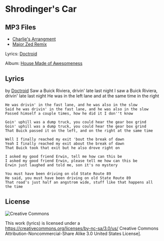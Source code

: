 # Shrodinger's Car
## MP3 Files

* [Charlie's Arrangment](/shrodinger-car)
* [Major Zed Remix](/shrodingers-car-rsv)

Lyrics: [Doctroid](/doctroid)

Album: [House Made of Awesomeness](/house-made-of-awesomeness)

## Lyrics

by [Doctroid](/doctroid)
    Saw a Buick Riviera, drivin' late last night
    I saw a Buick Riviera, drivin' late last night
    He was in the left lane and at the same time in the right

    He was drivin' in the fast lane, and he was also in the slow
    Said he was drivin' in the fast lane, and he was also in the slow
    Passed himself a couple times, how he did it I don''t know

    Goin' uphill was a dump truck, you could hear the gear box grind
    Goin' uphill was a dump truck, you could hear the gear box grind
    That Buick passed it on the left, and on the right at the same time

    Well I finally reached my exit 'bout the break of dawn
    Yeah I finally reached my exit about the break of dawn
    That Buick took that exit but he also drove right on

    I asked my good friend Erwin, tell me how can this be
    I asked my good friend Erwin, please tell me how can this be
    Erwin just laughed and told me, son it's no mystery

    You must have been driving on old State Route 89
    He said, you must have been driving on old State Route 89
    That road's just half an angstrom wide, stuff like that happens all the time

## License

![Creative Commons](https://creativecommons.org/images/public/somerights20.png)

This work (lyrics) is licensed under a https://creativecommons.org/licenses/by-nc-sa/3.0/us/ Creative Commons Attribution-Noncommercial-Share Alike 3.0 United States License].

